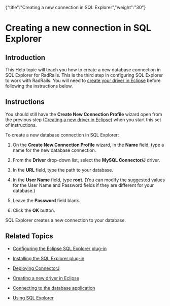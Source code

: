 {"title":"Creating a new connection in SQL Explorer","weight":"30"} 

# Creating a new connection in SQL Explorer

## Introduction

This Help topic will teach you how to create a new database connection in SQL Explorer for RadRails. This is the third step in configuring SQL Explorer to work with RadRails. You will need to [create your driver in Eclipse](/docs/appc/Axway_Appcelerator_Studio/Axway_Appcelerator_Studio_Guide/Customizing_Studio/3rd_Party_DB_Plugins/Creating_a_new_driver_in_Eclipse/) before following the instructions below.

## Instructions

You should still have the **Create New Connection Profile** wizard open from the previous step ([Creating a new driver in Eclipse](/docs/appc/Axway_Appcelerator_Studio/Axway_Appcelerator_Studio_Guide/Customizing_Studio/3rd_Party_DB_Plugins/Creating_a_new_driver_in_Eclipse/)) when you start this set of instructions.

To create a new database connection in SQL Explorer:

1.  On the **Create New Connection Profile** wizard, in the **Name** field, type a name for the new database connection.
    
2.  From the **Driver** drop-down list, select the **MySQL Connector/J** driver.
    
3.  In the **URL** field, type the path to your database.
    
4.  In the **User Name** field, type **root**. (You can modify the suggested values for the User Name and Password fields if they are different for your database.)
    
5.  Leave the **Password** field blank.
    
6.  Click the **OK** button.
    

SQL Explorer creates a new connection to your database.

## Related Topics

*   [Configuring the Eclipse SQL Explorer plug-in](/docs/appc/Axway_Appcelerator_Studio/Axway_Appcelerator_Studio_Guide/Customizing_Studio/3rd_Party_DB_Plugins/Configuring_the_Eclipse_SQL_Explorer_plug-in/)
    
*   [Installing the SQL Explorer plug-in](/docs/appc/Axway_Appcelerator_Studio/Axway_Appcelerator_Studio_Guide/Customizing_Studio/3rd_Party_DB_Plugins/Installing_the_SQL_Explorer_plug-in/)
    
*   [Deploying ConnectorJ](/docs/appc/Axway_Appcelerator_Studio/Axway_Appcelerator_Studio_Guide/Customizing_Studio/3rd_Party_DB_Plugins/Deploying_ConnectorJ/)
    
*   [Creating a new driver in Eclipse](/docs/appc/Axway_Appcelerator_Studio/Axway_Appcelerator_Studio_Guide/Customizing_Studio/3rd_Party_DB_Plugins/Creating_a_new_driver_in_Eclipse/)
    
*   [Connecting to the database application](/docs/appc/Axway_Appcelerator_Studio/Axway_Appcelerator_Studio_Guide/Customizing_Studio/3rd_Party_DB_Plugins/Connecting_to_the_database_application/)
    
*   [Using SQL Explorer](/docs/appc/Axway_Appcelerator_Studio/Axway_Appcelerator_Studio_Guide/Customizing_Studio/3rd_Party_DB_Plugins/Using_SQL_Explorer/)
